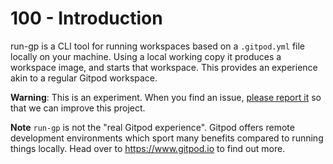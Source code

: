 # 100 - Introduction

run-gp is a CLI tool for running workspaces based on a ```.gitpod.yml``` file locally on your machine. Using a local working copy it produces a workspace image, and starts that workspace. This provides an experience akin to a regular Gitpod workspace.

**Warning**: This is an experiment. When you find an issue, [please report it](https://github.com/gitpod-io/run-gp/issues/new?assignees=&labels=&template=bug_report.md&title=) so that we can improve this project.

**Note** ```run-gp``` is not the "real Gitpod experience". Gitpod offers remote development environments which sport many benefits compared to running things locally. Head over to https://www.gitpod.io to find out more.
